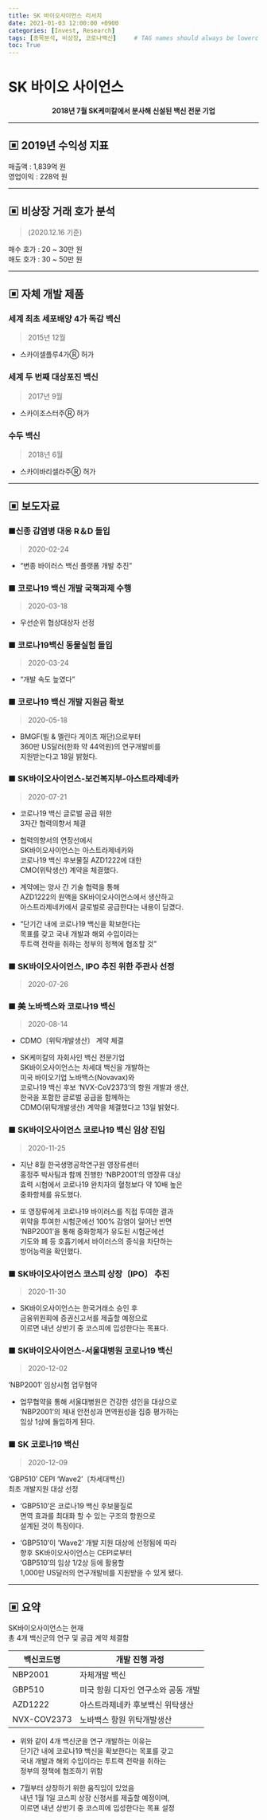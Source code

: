 ```yaml
---
title: SK 바이오사이언스 리서치
date: 2021-01-03 12:00:00 +0900
categories: [Invest, Research]
tags: [종목분석, 비상장, 코로나백신]     # TAG names should always be lowercase
toc: True
---
```


# SK 바이오 사이언스

<center><strong>2018년 7월 SK케미칼에서 분사해 신설된 백신 전문 기업</strong></center>

---
## ▣ 2019년 수익성 지표
매출액 : 1,839억 원    
영업이익 : 228억 원

---

## ▣ 비상장 거래 호가 분석
> (2020.12.16 기준)

매수 호가 : 20 ~ 30만 원  
매도 호가 : 30 ~ 50만 원  

---

## ▣ 자체 개발 제품

### 세계 최초 세포배양 4가 독감 백신
>  2015년 12월  

-  스카이셀플루4가Ⓡ 허가

### 세계 두 번째 대상포진 백신
> 2017년 9월  

- 스카이조스터주Ⓡ 허가

### 수두 백신
> 2018년 6월  

- 스카이바리셀라주Ⓡ 허가

---

## ▣ 보도자료


### ■신종 감염병 대응 R＆D 돌입
> 2020-02-24

- “변종 바이러스 백신 플랫폼 개발 추진”  


### ■ 코로나19 백신 개발 국책과제 수행
> 2020-03-18

- 우선순위 협상대상자 선정  


### ■ 코로나19백신 동물실험 돌입
> 2020-03-24

- “개발 속도 높였다”  


### ■ 코로나19 백신 개발 지원금 확보
> 2020-05-18

- BMGF(빌 & 멜린다 게이츠 재단)으로부터  
 360만 US달러(한화 약 44억원)의 연구개발비를  
 지원받는다고 18일 밝혔다.


### ■ SK바이오사이언스-보건복지부-아스트라제네카
>  2020-07-21

- 코로나19 백신 글로벌 공급 위한  
  3자간 협력의향서 체결    

- 협력의향서의 연장선에서   
  SK바이오사이언스는 아스트라제네카와  
  코로나19 백신 후보물질 AZD1222에 대한  
  CMO(위탁생산) 계약을 체결했다.  

- 계약에는 양사 간 기술 협력을 통해  
  AZD1222의 원액을 SK바이오사이언스에서 생산하고  
  아스트라제네카에서 글로벌로 공급한다는 내용이 담겼다.  



- “단기간 내에 코로나19 백신을 확보한다는  
  목표를 갖고 국내 개발과 해외 수입이라는  
  투트랙 전략을 취하는 정부의 정책에 협조할 것”  

  
### ■ SK바이오사이언스, IPO 추진 위한 주관사 선정
>2020-07-26


### ■ 美 노바백스와 코로나19 백신
> 2020-08-14

- CDMO〔위탁개발생산〕 계약 체결

- SK케미칼의 자회사인 백신 전문기업  
  SK바이오사이언스는 차세대 백신을 개발하는  
  미국 바이오기업 노바백스(Novavax)와  
  코로나19 백신 후보 ‘NVX-CoV2373’의 항원 개발과 생산,  
  한국을 포함한 글로벌 공급을 함께하는  
  CDMO(위탁개발생산) 계약을 체결했다고 13일 밝혔다.


### ■ SK바이오사이언스 코로나19 백신 임상 진입
> 2020-11-25

- 지난 8월 한국생명공학연구원 영장류센터  
  홍정주 박사팀과 함께 진행한  ‘NBP2001’의 영장류 대상  
  효력 시험에서 코로나19 완치자의 혈청보다 약 10배 높은  
  중화항체를 유도했다.


- 또 영장류에게 코로나19 바이러스를 직접 투여한 결과  
  위약을 투여한 시험군에선 100% 감염이 일어난 반면  
  ‘NBP2001’을 통해 중화항체가 유도된 시험군에선  
  기도와 폐 등 호흡기에서 바이러스의 증식을 차단하는  
  방어능력을 확인했다.



### ■ SK바이오사이언스 코스피 상장〔IPO〕 추진
> 2020-11-30

-  SK바이오사이언스는 한국거래소 승인 후  
   금융위원회에 증권신고서를 제출할 예정으로  
   이르면 내년 상반기 중 코스피에 입성한다는 목표다.

### ■ SK바이오사이언스-서울대병원 코로나19 백신
> 2020-12-02

‘NBP2001’ 임상시험 업무협약

- 업무협약을 통해 서울대병원은 건강한 성인을 대상으로  
  ‘NBP2001’의 체내 안전성과 면역원성을 집중 평가하는  
  임상 1상에 돌입하게 된다.
  

### ■ SK 코로나19 백신
> 2020-12-09

‘GBP510’ CEPI ‘Wave2’〔차세대백신〕  
최초 개발지원 대상 선정

- ‘GBP510’은 코로나19 백신 후보물질로  
  면역 효과를 최대화 할 수 있는 구조의 항원으로  
  설계된 것이 특징이다.


- ‘GBP510’이 ‘Wave2’ 개발 지원 대상에 선정됨에 따라  
  향후 SK바이오사이언스는 CEPI로부터  
  ‘GBP510’의 임상 1/2상 등에 활용할  
  1,000만 US달러의 연구개발비를 지원받을 수 있게 됐다.

---

## ▣ 요약

SK바이오사이언스는 현재  
총 4개 백신군의 연구 및 공급 계약 체결함

| 백신코드명 | 개발 진행 과정 | 
|---|---|
| NBP2001 | 자체개발 백신 |
| GBP510 | 미국 항원 디자인 연구소와 공동 개발 |
| AZD1222 | 아스트라제네카 후보백신 위탁생산 |
| NVX-COV2373 | 노바백스 항원 위탁개발생산 |

- 위와 같이 4개 백신군을 연구 개발하는 이유는   
  단기간 내에 코로나19 백신을 확보한다는 목표를 갖고  
  국내 개발과 해외 수입이라는 투트랙 전략을 취하는  
  정부의 정책에 협조하기 위함  

- 7월부터 상장하기 위한 움직임이 있었음  
  내년 1월 1일 코스피 상장 신청서를 제출할 예정이며,  
  이르면 내년 상반기 중 코스피에 입성한다는 목표 설정  
